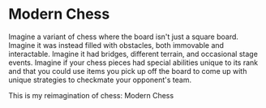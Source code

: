 # Modern Chess

Imagine a variant of chess where the board isn't just a square board. Imagine it was instead filled with obstacles, both immovable and interactable. Imagine it had bridges, different terrain, and occasional stage events. Imagine if your chess pieces had special abilities unique to its rank and that you could use items you pick up off the board to come up with unique strategies to checkmate your opponent's team.

This is my reimagination of chess: Modern Chess
